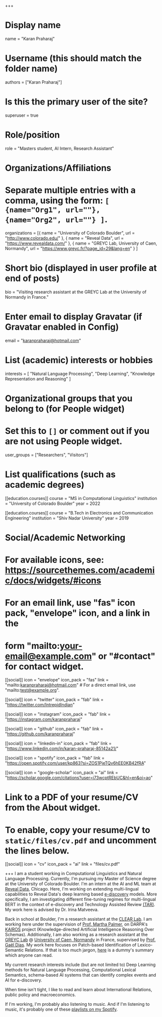 +++
# Display name
name = "Karan Praharaj"

# Username (this should match the folder name)
authors = ["Karan Praharaj"]

# Is this the primary user of the site?
superuser = true

# Role/position
role = "Masters student, AI Intern, Research Assistant"

# Organizations/Affiliations
#   Separate multiple entries with a comma, using the form: `[ {name="Org1", url=""}, {name="Org2", url=""} ]`.
organizations = [{ name = "University of Colorado Boulder", url = "http://www.colorado.edu/" }, { name = "Reveal Data", url = "https://www.revealdata.com/" }, { name = "GREYC Lab, University of Caen, Normandy", url = "https://www.greyc.fr/?page_id=29&lang=en" } ]

# Short bio (displayed in user profile at end of posts)
bio = "Visiting research assistant at the GREYC Lab at the University of Normandy in France."

# Enter email to display Gravatar (if Gravatar enabled in Config)
email = "karanpraharaj@hotmail.com"

# List (academic) interests or hobbies
interests = [
  "Natural Language Processing",
  "Deep Learning",
  "Knowledge Representation and Reasoning"
]

# Organizational groups that you belong to (for People widget)
#   Set this to `[]` or comment out if you are not using People widget.
user_groups = ["Researchers", "Visitors"]

# List qualifications (such as academic degrees)

[[education.courses]]
  course = "MS in Computational Linguistics"
  institution = "University of Colorado Boulder"
  year = 2022

[[education.courses]]
  course = "B.Tech in Electronics and Communication Engineering"
  institution = "Shiv Nadar University"
  year = 2019

# Social/Academic Networking
# For available icons, see: https://sourcethemes.com/academic/docs/widgets/#icons
#   For an email link, use "fas" icon pack, "envelope" icon, and a link in the
#   form "mailto:your-email@example.com" or "#contact" for contact widget.

[[social]]
  icon = "envelope"
  icon_pack = "fas"
  link = "mailto:karanpraharaj@hotmail.com"  # For a direct email link, use "mailto:test@example.org".

[[social]]
  icon = "twitter"
  icon_pack = "fab"
  link = "https://twitter.com/IntrepidIndian"

[[social]]
  icon = "instagram"
  icon_pack = "fab"
  link = "https://instagram.com/karanpraharaj"

[[social]]
  icon = "github"
  icon_pack = "fab"
  link = "https://github.com/karanpraharaj"

[[social]]
  icon = "linkedin-in"
  icon_pack = "fab"
  link = "https://www.linkedin.com/in/karan-praharaj-85142a21/"

[[social]]
  icon = "spotify"
  icon_pack = "fab"
  link = "https://open.spotify.com/user/kp863?si=ZOS1PjeTQv6hEE0KB42fRA"

[[social]]
  icon = "google-scholar"
  icon_pack = "ai"
  link = "https://scholar.google.com/citations?user=i73wcptREbUC&hl=en&oi=ao"

# Link to a PDF of your resume/CV from the About widget.
# To enable, copy your resume/CV to `static/files/cv.pdf` and uncomment the lines below.
 [[social]]
  icon = "cv"
  icon_pack = "ai"
  link = "files/cv.pdf"

+++
I am a student working in Computational Linguistics and Natural Language Processing. Currently, I'm pursuing my Master of Science degree at the University of Colorado Boulder. I'm an intern at the AI and ML team at [Reveal Data](https://www.revealdata.com), Chicago. Here, I'm working on extending multi-lingual capabilities to Reveal Data's deep learning based [e-discovery](https://en.wikipedia.org/wiki/Electronic_discovery) models. More specifically, I am investigating different fine-tuning regimes for multi-lingual BERT in the context of e-discovery and Technology Assisted Review [(TAR)](https://edrm.net/resources/frameworks-and-standards/technology-assisted-review/). My work here is advised by Dr. Irina Matveeva.

Back in school at Boulder, I'm a research assistant at the [CLEAR Lab](https://www.colorado.edu/lab/clear/). I am working here under the supervision of [Prof. Martha Palmer](https://www.colorado.edu/faculty/palmer-martha/), on DARPA's [KAIROS](https://www.darpa.mil/news-events/2019-01-04) project (Knowledge-directed Artificial Intelligence Reasoning Over Schemas). Additionally, I am also working as a research assistant at the [GREYC Lab](https://www.greyc.fr/?page_id=29&lang=en) @ [University of Caen, Normandy](http://welcome.unicaen.fr/research/) in France, supervised by [Prof. Gaël Dias](https://dias.users.greyc.fr/). My work here focuses on Patch-based Identification of Lexico-Semantic Relations. If that is too much jargon, [here](post/lexico-semantic/) is a dummy's summary which anyone can read. 

My current research interests include (but are not limited to) Deep Learning methods for Natural Language Processing, Computational Lexical Semantics, schema-based AI systems that can identify complex events and AI for e-discovery.

When time isn't tight, I like to read and learn about International Relations, public policy and macroeconomics.

If I'm working, I'm probably also listening to music. And if I'm listening to music, it's probably one of these [playlists on my Spotify](https://open.spotify.com/user/kp863?si=YW8jk_vmRb2HzedSUIaHSA).
